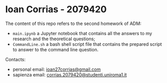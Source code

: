 # Ioan Corrias - 2079420

The content of this repo refers to the second homework of ADM:
- `main.ipynb` a Jupyter notebook that contains all the answers to my research and the theoretical questions;
- `CommandLine.sh` a bash shell script file that contains the prepared script to answer to the command line question.

Contacts:
- personal email: ioan27corrias@gmail.com
- sapienza email: corrias.2079420@studenti.uniroma1.it
